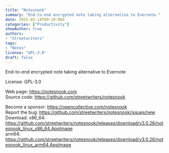 ```yaml
---
title: "Notesnook"
summary: "End-to-end encrypted note taking alternative to Evernote."
date: 2025-02-14T09:19:00Z
categories: ["Productivity"]
showAuthor: true
authors:
- "Streetwriters"
tags:
- "Notes"
license: "GPL-3.0"
draft: false
---
```


End-to-end encrypted note taking alternative to Evernote

License: GPL-3.0

Web page: <https://notesnook.com>  
Source code: <https://github.com/streetwriters/notesnook>

Become a sponsor: <https://opencollective.com/notesnook>  
Report the bug: <https://github.com/streetwriters/notesnook/issues/new>  
Download:   x86_64: <https://github.com/streetwriters/notesnook/releases/download/v3.0.26/notesnook_linux_x86_64.AppImage>  
            arm64:  <https://github.com/streetwriters/notesnook/releases/download/v3.0.26/notesnook_linux_arm64.AppImage>
